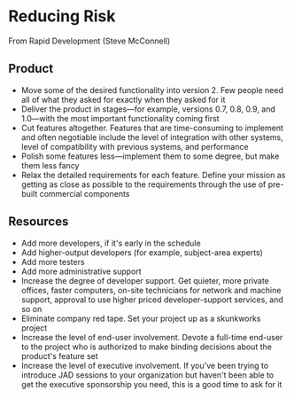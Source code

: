# Reducing Risk

From Rapid Development (Steve McConnell)

## Product

- Move some of the desired functionality into version 2. Few people need all of what they asked for exactly when they asked for it
- Deliver the product in stages—for example, versions 0.7, 0.8, 0.9, and 1.0—with the most important functionality coming first
- Cut features altogether. Features that are time-consuming to implement and often negotiable include the level of integration with other systems, level of compatibility with previous systems, and performance
- Polish some features less—implement them to some degree, but make them less fancy
- Relax the detailed requirements for each feature. Define your mission as getting as close as possible to the requirements through the use of pre-built commercial components

## Resources

- Add more developers, if it's early in the schedule
- Add higher-output developers (for example, subject-area experts)
- Add more testers
- Add more administrative support
- Increase the degree of developer support. Get quieter, more private offices, faster computers, on-site technicians for network and machine support, approval to use higher priced developer-support services, and so on
- Eliminate company red tape. Set your project up as a skunkworks project
- Increase the level of end-user involvement. Devote a full-time end-user to the project who is authorized to make binding decisions about the product's feature set
- Increase the level of executive involvement. If you've been trying to introduce JAD sessions to your organization but haven't been able to get the executive sponsorship you need, this is a good time to ask for it
